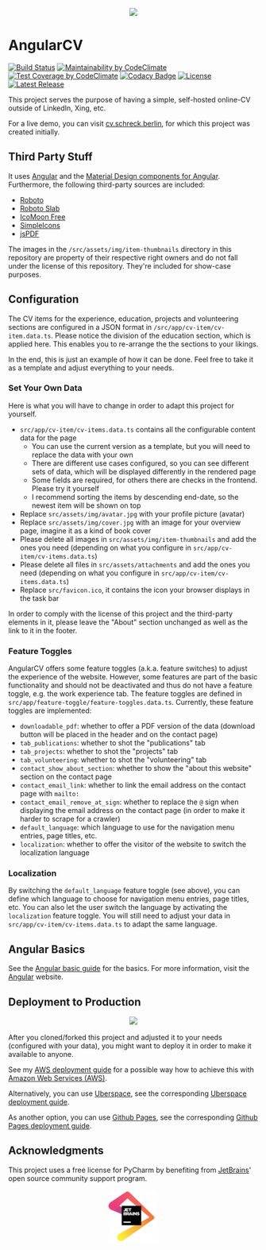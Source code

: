 <p align="center">
  <img src="https://raw.githubusercontent.com/StegSchreck/AngularCV/master/src/assets/img/AngularCV.png" width="300px">
</p>

# AngularCV
[![Build Status](https://travis-ci.org/StegSchreck/AngularCV.svg?branch=master)](https://travis-ci.org/StegSchreck/AngularCV)
[![Maintainability by CodeClimate](https://api.codeclimate.com/v1/badges/024f5abf08c39ce6b497/maintainability)](https://codeclimate.com/github/StegSchreck/AngularCV/maintainability)
[![Test Coverage by CodeClimate](https://api.codeclimate.com/v1/badges/024f5abf08c39ce6b497/test_coverage)](https://codeclimate.com/github/StegSchreck/AngularCV/test_coverage)
[![Codacy Badge](https://api.codacy.com/project/badge/Grade/dcb96592805143aa8cc1de99b1e9f836)](https://www.codacy.com/app/StegSchreck/AngularCV?utm_source=github.com&amp;utm_medium=referral&amp;utm_content=StegSchreck/AngularCV&amp;utm_campaign=Badge_Grade)
[![License](https://img.shields.io/github/license/StegSchreck/AngularCV.svg)](https://github.com/StegSchreck/AngularCV/blob/master/LICENSE)
[![Latest Release](https://img.shields.io/github/release/StegSchreck/AngularCV.svg?logo=github)](https://github.com/StegSchreck/AngularCV/releases)

This project serves the purpose of having a simple, self-hosted online-CV outside of LinkedIn, Xing, etc.

For a live demo, you can visit [cv.schreck.berlin](http://cv.schreck.berlin), for which this project was created initially.


## Third Party Stuff
It uses [Angular](https://angular.io/) and the [Material Design components for Angular](https://material.angular.io/).
Furthermore, the following third-party sources are included:
* [Roboto](https://fonts.google.com/specimen/Roboto)
* [Roboto Slab](https://fonts.google.com/specimen/Roboto+Slab)
* [IcoMoon Free](https://icomoon.io/#preview-free)
* [SimpleIcons](https://simpleicons.org/)
* [jsPDF](https://github.com/MrRio/jsPDF)

The images in the `/src/assets/img/item-thumbnails` directory in this repository are property of their respective right owners and do not fall under the license of this repository. They're included for show-case purposes.


## Configuration
The CV items for the experience, education, projects and volunteering sections are configured in a JSON format in `/src/app/cv-item/cv-item.data.ts`.
Please notice the division of the education section, which is applied here. This enables you to re-arrange the the sections to your likings.

In the end, this is just an example of how it can be done. Feel free to take it as a template and adjust everything to your needs.

### Set Your Own Data
Here is what you will have to change in order to adapt this project for yourself.

* `src/app/cv-item/cv-items.data.ts` contains all the configurable content data for the page
  * You can use the current version as a template, but you will need to replace the data with your own
  * There are different use cases configured, so you can see different sets of data, which will be displayed differently in the rendered page
  * Some fields are required, for others there are checks in the frontend. Please try it yourself
  * I recommend sorting the items by descending end-date, so the newest item will be shown on top
* Replace `src/assets/img/avatar.jpg` with your profile picture (avatar)
* Replace `src/assets/img/cover.jpg` with an image for your overview page, imagine it as a kind of book cover
* Please delete all images in `src/assets/img/item-thumbnails` and add the ones you need (depending on what you configure in `src/app/cv-item/cv-items.data.ts`)
* Please delete all files in `src/assets/attachments` and add the ones you need (depending on what you configure in `src/app/cv-item/cv-items.data.ts`)
* Replace `src/favicon.ico`, it contains the icon your browser displays in the task bar

In order to comply with the license of this project and the third-party elements in it, please leave the "About" section unchanged as well as the link to it in the footer.

### Feature Toggles
AngularCV offers some feature toggles (a.k.a. feature switches) to adjust the experience of the website. However, some features are part of the basic functionality and should not be deactivated and thus do not have a feature toggle, e.g. the work experience tab.
The feature toggles are defined in `src/app/feature-toggle/feature-toggles.data.ts`. Currently, these feature toggles are implemented:
* `downloadable_pdf`: whether to offer a PDF version of the data (download button will be placed in the header and on the contact page)
* `tab_publications`: whether to shot the "publications" tab
* `tab_projects`: whether to shot the "projects" tab
* `tab_volunteering`: whether to shot the "volunteering" tab
* `contact_show_about_section`: whether to show the "about this website" section on the contact page
* `contact_email_link`: whether to link the email address on the contact page with `mailto:`
* `contact_email_remove_at_sign`: whether to replace the `@` sign when displaying the email address on the contact page (in order to make it harder to scrape for a crawler)
* `default_language`: which language to use for the navigation menu entries, page titles, etc.
* `localization`: whether to offer the visitor of the website to switch the localization language

### Localization
By switching the `default_language` feature toggle (see above), you can define which language to choose for navigation menu entries, page titles, etc. You can also let the user switch the language by activating the `localization` feature toggle. You will still need to adjust your data in `src/app/cv-item/cv-items.data.ts` to adapt the same language.


## Angular Basics
See the [Angular basic guide](ANGULAR.md) for the basics. For more information, visit the [Angular](https://angular.io/) website.


## Deployment to Production
<p align="center">
  <img src="https://raw.githubusercontent.com/StegSchreck/AngularCV/master/src/assets/img/AngularCV_Deployment.png" width="450px">
</p>

After you cloned/forked this project and adjusted it to your needs (configured with your data), you might want to deploy it in order to make it available to anyone.

See my [AWS deployment guide](DEPLOYMENT_ON_AWS.md) for a possible way how to achieve this with [Amazon Web Services (AWS)](https://aws.amazon.com/).

Alternatively, you can use [Uberspace](https://uberspace.de/), see the corresponding [Uberspace deployment guide](DEPLOYMENT_ON_UBERSPACE.md).

As another option, you can use [Github Pages](https://pages.github.com/), see the corresponding [Github Pages 
deployment guide](DEPLOYMENT_ON_GITHUB_PAGES.md).


## Acknowledgments

This project uses a free license for PyCharm by benefiting from [JetBrains](https://www.jetbrains.com/?from=AngularCV)' open source community support program.

<p align="center">
  <a href="https://www.jetbrains.com/?from=AngularCV" alt="JetBrains" target="_blank"><img src="https://raw.githubusercontent.com/StegSchreck/AngularCV/master/src/assets/img/item-thumbnails/jetbrains.png" width="100px"></a>
</p>
